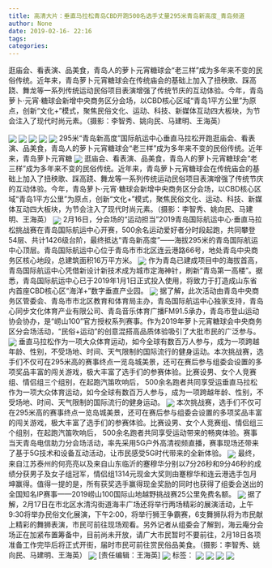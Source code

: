 ```yaml
---
title: 高清大片：垂直马拉松青岛CBD开跑500名选手丈量295米青岛新高度_青岛频道
author: None
date: 2019-02-16- 22:16
tags: 
categories: 
---
```

逛庙会、看表演、品美食，青岛人的萝卜元宵糖球会“老三样”成为多年来不变的民俗传统。近年来，青岛萝卜元宵糖球会在传统庙会的基础上加入了扭秧歌、踩高跷、舞龙等一系列传统运动民俗项目表演增强了传统节庆的互动体验。今年，青岛萝卜·元宵·糖球会新增中央商务区分会场，以CBD核心区域“青岛1平方公里”为原点，创新“文化+”模式，聚焦民俗文化、运动、科技、新媒体互动四大板块，为节会注入了现代时尚元素。（摄影：李智秀、姚向民、马建明、王海英）
<!-- more -->
                
<img align="center" border="0" src="http://p2.ifengimg.com/cmpp/2019/02/16/22/a3573937-9abd-434c-bf83-ad9b42433f4e_size160_w500_h333.jpeg" />
                
<img align="center" border="0" src="http://p3.ifengimg.com/cmpp/2019/02/16/22/df6c7066-a78c-4a9e-8544-d194832be08e_size116_w500_h332.jpeg" />
            
<img align="center" border="0" src="http://p2.ifengimg.com/cmpp/2019/02/16/22/a41819fe-a6f0-4bde-bcd6-7fd4efe9df7f_size131_w500_h303.jpeg" />
<img align="center" border="0" src="http://p1.ifengimg.com/cmpp/2019/02/16/22/7af66128-4385-4515-86ad-850dc795ba82_size126_w500_h333.jpeg" />
<img align="center" border="0" src="http://p0.ifengimg.com/cmpp/2019/02/16/22/31b22e6e-6350-4fbb-bdda-b31c0ab42175_size137_w500_h360.jpeg" />
295米“青岛新高度”国际航运中心垂直马拉松开跑逛庙会、看表演、品美食，青岛人的萝卜元宵糖球会“老三样”成为多年来不变的民俗传统。近年来，青岛萝卜元宵糖
<img align="center" border="0" src="http://p2.ifengimg.com/cmpp/2019/02/16/22/426ac83a-bd93-4dcb-b2ba-9803ac76d419_size84_w500_h352.jpeg" />
逛庙会、看表演、品美食，青岛人的萝卜元宵糖球会“老三样”成为多年来不变的民俗传统。近年来，青岛萝卜元宵糖球会在传统庙会的基础上加入了扭秧歌、踩高跷、舞龙等一系列传统运动民俗项目表演增强了传统节庆的互动体验。今年，青岛萝卜·元宵·糖球会新增中央商务区分会场，以CBD核心区域“青岛1平方公里”为原点，创新“文化+”模式，聚焦民俗文化、运动、科技、新媒体互动四大板块，为节会注入了现代时尚元素。（摄影：李智秀、姚向民、马建明、王海英）
<img align="center" border="0" src="http://p3.ifengimg.com/cmpp/2019/02/16/22/b8c04f3c-a0c3-4c42-be85-0dd3772c610d_size96_w324_h400.jpeg" />
2月16日，分会场的“运动担当”2019青岛国际航运中心·垂直马拉松挑战赛在青岛国际航运中心开赛，500余名运动爱好者分时段起跑，共同攀登54层、共计1426级台阶，最终抵达“青岛新高度”——海拔295米的青岛国际航运中心顶层。青岛国际航运中心位于青岛市市北区连云港路66号，地处青岛中央商务区核心地段，总建筑面积16万平方米。
<img align="center" border="0" src="http://p0.ifengimg.com/cmpp/2019/02/16/22/959138cd-1b88-4c4f-8b7a-8b706c366de0_size61_w500_h333.jpeg" />
作为青岛已建成项目中的海拔首高，青岛国际航运中心凭借新设计新技术成为城市定海神针，刷新“青岛第一高楼”。据悉，青岛国际航运中心已于2019年1月1日正式投入使用，将致力于打造成山东省内首座CBD核心区“海洋+”数字垂直产业园。
<img align="center" border="0" src="http://p3.ifengimg.com/cmpp/2019/02/16/22/836bfbf3-f15c-47b6-8376-df0631f6981c_size68_w500_h333.jpeg" />
据了解，此次活动由青岛中央商务区管委会、青岛市市北区教育和体育局主办，青岛国际航运中心独家支持，青岛心同步文化体育产业有限公司、青岛音乐体育广播FM91.5承办，青岛市登山运动协会协办，是“崂山100”官方授权系列赛事。作为2019年萝卜元宵糖球会中央商务区分会场活动，“民俗+运动”的创意混搭高品质体验吸引了大批市民的广泛参与。
<img align="center" border="0" src="http://p1.ifengimg.com/cmpp/2019/02/16/22/eadaa360-908c-409f-be87-5d91c22a6cc1_size90_w500_h363.jpeg" />
垂直马拉松作为一项大众体育运动，如今全球有数百万人参与，成为一项跨越年龄、性别，不受场地、时间、天气限制的国际流行的健身运动。本次挑战赛，选手们不仅可在295米高的赛事终点一览岛城美景，还可在赛后参与组委会设置的多项奖品丰富的闯关游戏，极大丰富了选手们的参赛体验。比赛设男、女个人竞赛组、情侣组三个组别，在起跑汽笛吹响后， 500余名跑者共同享受运垂直马拉松作为一项大众体育运动，如今全球有数百万人参与，成为一项跨越年龄、性别，不受场地、时间、天气限制的国际流行的健身运动。
<img align="center" border="0" src="http://p1.ifengimg.com/cmpp/2019/02/16/22/911341e5-ea8e-48cb-8592-03758ae56e85_size102_w500_h332.jpeg" />
本次挑战赛，选手们不仅可在295米高的赛事终点一览岛城美景，还可在赛后参与组委会设置的多项奖品丰富的闯关游戏，极大丰富了选手们的参赛体验。比赛设男、女个人竞赛组、情侣组三个组别，在起跑汽笛吹响后， 500余名跑者共同享受运动带来的畅爽体验。赛事当天青岛电信助力分会场活动，率先采用5G户外高清视频直播，赛事现场还带来了基于5G技术和设备互动活动，让市民感受5G时代带来的全新体验。
<img align="center" border="0" src="http://p2.ifengimg.com/cmpp/2019/02/16/22/39f5a12f-44af-4351-b1b1-0ca45992ebc1_size131_w500_h333.jpeg" />
最终，来自江苏泰州的何亮亮以及来自山东临沂的蹇穆华分别以7分26秒和9分46秒的成绩分获男子及女子组冠军，情侣组1314元现金大奖则由蹇穆华和连云港选手包月坤赢得。值得一提的是，所有获奖选手赢得现金奖励的同时也获得了组委会送出的全国知名IP赛事——2019崂山100国际山地越野挑战赛25公里免费名额。
<img align="center" border="0" src="http://p2.ifengimg.com/cmpp/2019/02/16/22/6894eebc-23b8-40ae-94ec-d4e4975ccf97_size133_w500_h333.jpeg" />
据了解，2月17日在市北区水清沟街道海丰广场还将举行两场精彩的展演活动，上午9:30将举办民俗文化展演，下午2:00，将举行狮王争霸赛，6支舞狮队将为市民献上精彩的舞狮表演，市民可前往现场观看。另外记者从组委会了解到，海云庵分会场正在加紧布置筹备中，目前尚未开放，请广大市民暂时不要前往，2月18日各项准备工作完毕后将正式开街，届时市民可前往赏民俗品美食。（摄影：李智秀、姚向民、马建明、王海英）
<img align="center" border="0" src="http://p3.ifengimg.com/cmpp/2019/02/16/22/709f8f4e-9582-424e-8551-8da6f5cbf560_size87_w500_h333.jpeg" />
[责任编辑：王海英]
<img align="center" border="0" src="http://p2.ifengimg.com/cmpp/2019/02/16/22/f9cd37f7-0ca4-412d-9688-6f62bd01e2e0_size68_w500_h397.jpeg" />
标签：
<img align="center" border="0" src="http://p1.ifengimg.com/cmpp/2019/02/16/22/938e73a4-582d-40af-ba2c-c2cc2bd7e855_size72_w500_h333.jpeg" />
 
<img align="center" border="0" src="http://p1.ifengimg.com/cmpp/2019/02/16/22/521b14b4-b69e-4e4b-8506-a2b47a20c429_size118_w500_h333.jpeg" />
             
<img align="center" border="0" src="http://p3.ifengimg.com/cmpp/2019/02/16/22/18dbb76f-41d3-412d-9c4f-afcaeb87685d_size106_w500_h333.jpeg" />
<img align="center" border="0" src="http://p2.ifengimg.com/a/2016/0810/204c433878d5cf9size1_w16_h16.png" />
